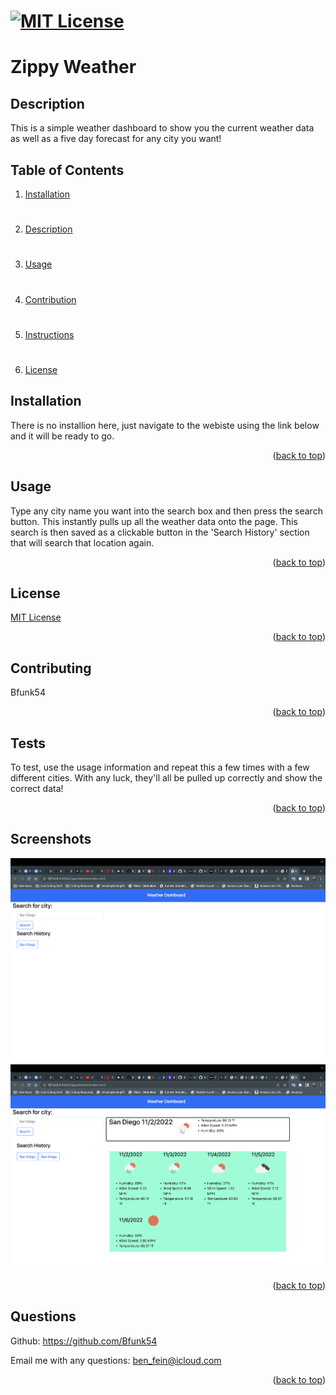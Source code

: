 <a name="readme-top"></a>
# [![MIT License](https://img.shields.io/badge/License-MIT-yellow)](https://opensource.org/licenses/MIT)

# Zippy Weather

## Description
This is a simple weather dashboard to show you the current weather data as well as a five day forecast for any city you want!

## Table of Contents
1. [Installation](#installation)
#
2. [Description](#description)
#
3. [Usage](#usage)
#
4. [Contribution](#contribution)
#
5. [Instructions](#instructions)
#
6. [License](#license)

## Installation
There is no installion here, just navigate to the webiste using the link below and it will be ready to go.
<p align="right">(<a href="#readme-top">back to top</a>)</p>

## Usage
Type any city name you want into the search box and then press the search button. This instantly pulls up all the weather data onto the page. This search is then saved as a clickable button in the 'Search History' section that will search that location again.
<p align="right">(<a href="#readme-top">back to top</a>)</p>

## License
[MIT License](https://opensource.org/licenses/MIT)
<p align="right">(<a href="#readme-top">back to top</a>)</p>

## Contributing
Bfunk54
<p align="right">(<a href="#readme-top">back to top</a>)</p>

## Tests
To test, use the usage information and repeat this a few times with a few different cities. With any luck, they'll all be pulled up correctly and show the correct data!
<p align="right">(<a href="#readme-top">back to top</a>)</p>

## Screenshots
![](./assets/images/Screen%20Shot%202022-11-02%20at%2012.49.30%20PM.png)
![](./assets/images/Screen%20Shot%202022-11-02%20at%2012.49.41%20PM.png)
<p align="right">(<a href="#readme-top">back to top</a>)</p>

## Questions
Github: https://github.com/Bfunk54

Email me with any questions: ben_fein@icloud.com
<p align="right">(<a href="#readme-top">back to top</a>)</p>
